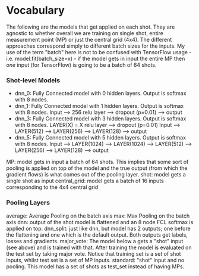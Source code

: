# Vocabulary
The following are the models that get applied on each shot. They are agnostic to whether overall we are training on single shot,
entire measurement point (MP) or just the central grid (4x4).
The different approaches correspond simply to different batch sizes for the inputs. My use of the term "batch" here is not to be 
confused with TensorFlow usage - i.e. model.fit(batch_size=x) - if the model gets in input the entire MP then _one_ input (for TensorFlow)
is going to be a batch of 64 shots.

### Shot-level Models
* dnn_0: Fully Connected model with 0 hidden layers. Output is softmax with 8 nodes.
* dnn_1: Fully Connected model with 1 hidden layers. Output is softmax with 8 nodes.
	Input --> 256 relu layer --> dropout (p=0.01) --> output
* dnn_3: Fully Connected model with 3 hidden layers. Output is softmax with 8 nodes. 
	LAYER(X) = X relu layer --> dropout (p=0.01)
	Input --> LAYER(512) --> LAYER(256) --> LAYER(128) --> output
* dnn_5: Fully Connected model with 5 hidden layers. Output is softmax with 8 nodes.
	Input --> LAYER(1024) --> LAYER(1024) --> LAYER(512) --> LAYER(256) --> LAYER(128) --> output



MP: model gets in input a batch of 64 shots. This implies that some sort of pooling is applied on top of the model and the true
	output (from which the gradient flows) is what comes out of the pooling layer.
shot: model gets a single shot as input
central_grid: model gets a batch of 16 inputs corresponding to the 4x4 central grid



### Pooling Layers
average: Average Pooling on the batch axis
max: Max Pooling on the batch axis
dnn: output of the shot model is flattened and an 8 node FCL softmax is applied on top.
dnn_split: just like dnn, but model has 2 outputs; one before the flattening and one which is the default output. Both outputs
	get labels, losses and gradients.
major_vote: The model below a gets a "shot" input (see above) and is trained with that. After training the model is evaluated on the test
	set by taking major vote. Notice that training set is a set of shot inputs, whilst test set is a set of MP inputs.
standard: "shot" input and no pooling. This model has a set of shots as test_set instead of having MPs.
